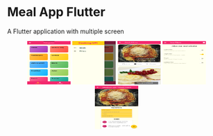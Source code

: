 # Meal App Flutter

A Flutter application with multiple screen

<p align="center">
  <img src="home.png" alt="Home" width="100" height="100"/>

  <img src="drawer.png" alt="Draweer" width="100" height="100"/>

  <img src="meallist.png" alt="Meals" width="100" height="100"/>

  <img src="filter_meal.png" alt="Filter Meal" width="100" height="100"/>
  
  <img src="meal_detail.png" alt="Meal Detail" width="100" height="100"/>
  
</p>
 
